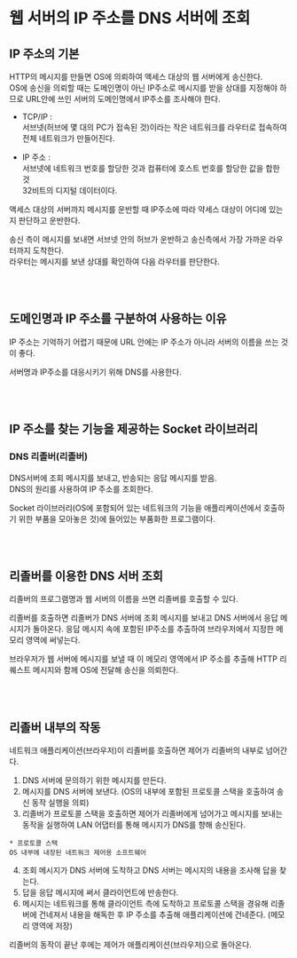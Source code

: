 # 웹 서버의 IP 주소를 DNS 서버에 조회

## IP 주소의 기본

HTTP의 메시지를 만들면 OS에 의뢰하여 액세스 대상의 웹 서버에게 송신한다.  
OS에 송신을 의뢰할 때는 도메인명이 아닌 IP주소로 메시지를 받을 상대를 지정해야 하므로 URL안에 쓰인 서버의 도메인명에서 IP주소를 조사해야 한다.

- TCP/IP :  
  서브넷(허브에 몇 대의 PC가 접속된 것)이라는 작은 네트워크를 라우터로 접속하여 전체 네트워크가 만들어진다.

- IP 주소 :  
  서브넷에 네트워크 번호를 할당한 것과 컴퓨터에 호스트 번호를 할당한 값을 합한 것  
  32비트의 디지털 데이터이다.

액세스 대상의 서버까지 메시지를 운반할 때 IP주소에 따라 약세스 대상이 어디에 있는지 판단하고 운반한다.

송신 측이 메시지를 보내면 서브넷 안의 허브가 운반하고 송신측에서 가장 가까운 라우터까지 도착한다.  
라우터는 메시지를 보낸 상대를 확인하여 다음 라우터를 판단한다.

</br>
</br>

## 도메인명과 IP 주소를 구분하여 사용하는 이유

IP 주소는 기억하기 어렵기 때문에 URL 안에는 IP 주소가 아니라 서버의 이름을 쓰는 것이 좋다.

서버명과 IP주소를 대응시키기 위해 DNS를 사용한다.

</br>
</br>

## IP 주소를 찾는 기능을 제공하는 Socket 라이브러리

### DNS 리졸버(리졸버)

DNS서버에 조회 메시지를 보내고, 반송되는 응답 메시지를 받음.  
DNS의 원리를 사용하여 IP 주소를 조회한다.

Socket 라이브러리(OS에 포함되어 있는 네트워크의 기능을 애플리케이션에서 호출하기 위한 부품을 모아놓은 것)에 들어있는 부품화한 프로그램이다.

</br>
</br>

## 리졸버를 이용한 DNS 서버 조회

리졸버의 프로그램명과 웹 서버의 이름을 쓰면 리졸버를 호출할 수 있다.

리졸버를 호출하면 리졸버가 DNS 서버에 조회 메시지를 보내고 DNS 서버에서 응답 메시지가 돌아온다.
응답 메시지 속에 포함된 IP주소를 추출하여 브라우저에서 지정한 메모리 영역에 써넣는다.

브라우저가 웹 서버에 메시지를 보낼 때 이 메모리 영역에서 IP 주소를 추출해 HTTP 리퀘스트 메시지와 함께 OS에 전달해 송신을 의뢰한다.

</br>
</br>

## 리졸버 내부의 작동

네트워크 애플리케이션(브라우저)이 리졸버를 호출하면 제어가 리졸버의 내부로 넘어간다.

1. DNS 서버에 문의하기 위한 메시지를 만든다.
2. 메시지를 DNS 서버에 보낸다. (OS의 내부에 포함된 프로토콜 스택을 호출하여 송신 동작 실행을 의뢰)
3. 리졸버가 프로토콜 스택을 호출하면 제어가 리졸버에게 넘어가고 메시지를 보내는 동작을 실행하여 LAN 어댑터를 통해 메시지가 DNS를 향해 송신된다.

```
* 프로토콜 스택
OS 내부에 내장된 네트워크 제어용 소프트웨어
```

4. 조회 메시지가 DNS 서버에 도착하고 DNS 서버는 메시지의 내용을 조사해 답을 찾는다.
5. 답을 응답 메시지에 써서 클라이언트에 반송한다.
6. 메시지는 네트워크를 통해 클라이언트 측에 도착하고 프로토콜 스택을 경유해 리졸버에 건네져서 내용을 해독한 후 IP 주소를 추출해 애플리케이션에 건네준다. (메모리 영역에 저장)

리졸버의 동작이 끝난 후에는 제어가 애플리케이션(브라우저)으로 돌아온다.

